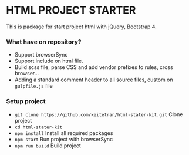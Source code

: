 # HTML PROJECT STARTER #

This is package for start project html with jQuery, Bootstrap 4.

### What have on repository? ###

* Support browserSync
* Support include on html file.
* Build scss file, parse CSS and add vendor prefixes to rules, cross browser...
* Adding a standard comment header to all source files, custom on ```gulpfile.js``` file

### Setup project ###
* ```git clone https://github.com/keitetran/html-stater-kit.git``` Clone project
* ```cd html-stater-kit```
* ```npm install```   Install all required packages
* ```npm start``` Run project with browserSync
* ```npm run build``` Build project
